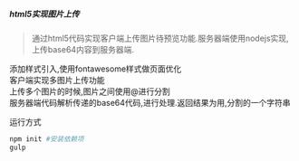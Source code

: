 ##### html5实现图片上传

> 通过html5代码实现客户端上传图片待预览功能.服务器端使用nodejs实现,上传base64内容到服务器端.

添加样式引入,使用fontawesome样式做页面优化  
客户端实现多图片上传功能  
上传多个图片的时候,图片之间使用@进行分割  
服务器端代码解析传递的base64代码,进行处理.返回结果为用,分割的一个字符串

运行方式  
```bash
npm init #安装依赖项
gulp
```
